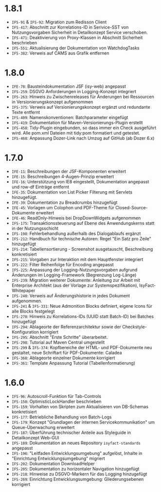# 1.8.1
- `IFS-91` & `IFS-92`: Migration zum Redisson Client
- `IFS-417`: Abschnitt zur Korrelations-ID in Serivice-SST von Nutzungsvorgaben Sicherheit in Detailkonzept Service verschoben.
- `IFS-471`: Deaktivierung von Proxy-Klassen in Abschnitt Sicherheit beschrieben
- `IFS-551`: Aktualisierung der Dokumentation von WatchdogTasks
- `IFS-382`: Verweis auf CAMS aus Grafik entfernen

# 1.8.0
- `IFE-78`: Bausteindokumentation JSF (isy-web) angepasst
- `IFS-259`: DSGVO Anforderungen in Logging-Konzept integriert
- `IFS-263`: Hinweis zu Zwischenreleases für Änderungen bei Ressourcen in Versionierungskonzept aufgenommen
- `IFS-375`: Verweis auf Versionierungskonzept ergänzt und redundante Texte entfernt
- `IFS-409`: Namenskonventionen: Batchparameter eingefügt
- `IFS-419`: Dokumentation für Maven-Versionierungs-Plugin erstellt
- `IFS-458`: Tidy-Plugin eingebunden, so dass immer ein Check ausgeführt wird. Alle pom.xml Dateien mit tidy:pom formatiert und getestet.
- `IFS-468`: Anpassung Dozer-Link nach Umzug auf GitHub (ab Dozer 6.x)

# 1.7.0
- `IFE-11`: Beschreibungen der JSF-Komponenten erweitert
- `IFE-15`: Beschreibungen 4-Augen-Prinzip erweitert
- `IFE-16`: Unterstützung von IE8 eingestellt, Dokumentation angepasst und row-df Einträge entfernt
- `IFE-35`: Dokumentation von List Picker Filterung mit Servlets hinzugefügt.
- `IFE-39`: Dokumentation zu Breadcrumbs hinzugefügt
- `IFE-45`: Vorlagen um Colophon und PDF-Theme für Closed-Source-Dokumente erweitert
- `IFE-46`: ReadOnly-Hinweis bei DropDownWidgets aufgenommen
- `IFS-175`: Transaktionssteuerung auf Ebene des Anwendungskerns statt in der Nutzungsschicht
- `IFS-198`: Fehlerbehandlung außerhalb des Dialogablaufs ergänzt
- `IFS-212`: Handbuch für technische Autoren: Regel "Ein Satz pro Zeile" hinzugefügt
- `IFS-214`: Tabellensortierung - Screenshot ausgetauscht, Beschreibung konkretisiert
- `IFS-215`: Vorgaben zur Interaktion mit dem Hauptfenster integriert
- `IFS-222`: Filter Reihenfolge für Encoding angepasst
- `IFS-225`: Anpassung der Logging-Nutzungsvorgaben aufgrund Änderungen im Logging-Framework (Begrenzung Log-Länge)
- `IFS-239`: Migration weiterer Dokumente: Anleitung zur Arbeit mit Enterprise Architekt (aus der Vorlage zur Systemspezifikation), IsyFact-Whitepaper
- `IFS-240`: Verweis auf Änderungshistorie in jedes Dokument aufgenommen.
- `IFS-241` & `IFS-331`: Neue Admonition Blocks definiert, eigene Icons für alle Blocks festgelegt
- `IFS-270`: Hinweis zu Korrelations-IDs (UUID statt Batch-ID) bei Batches hinzugefügt
- `IFS-294`: Ablageorte der Referenzarchitektur sowie der Checkstyle-Konfiguration korrigiert
- `IFS-295`: Abschnitt "Erste Schritte" überarbeitet.
- `IFS-298`: Tutorial auf Maven Central umgestellt
- `IFS-299` & `IFS-374`: Kopfbereiche der HTML- und PDF-Dokumente neu gestaltet, neue Schriftart für PDF-Dokumente: Caladea 
- `IFS-360`: Ablageorte einzelner Dokumente korrigiert
- `IFS-361`: Template Anpassung Tutorial (Tabellenformatierung)

# 1.6.0
- `IFS-96`: Autoscroll-Funktion für Tab-Controls
- `IFS-150`: OptimisticLockHandler beschrieben
- `IFS-159`: Vorhalten von Skripten zum Aktualisieren von DB-Schemas konkretisiert 
- `IFS-177`: Betriebliche Behandlung von Batch-Logs
- `IFS-179`: Konzept "Grundlagen der internen Servicekommunikation" um Queue-Überwachung erweitert
- `IFS-187`: Überführung technischer Anteile aus Styleguide in Detailkonzept Web-GUI
- `IFS-189`: Dokumentation an neues Repository `isyfact-standards` angepasst
- `IFS-196`: "Leitfaden Entwicklungsumgebung" aufgelöst, Inhalte in "Einrichtung Entwicklungsumgebung" migriert
- `IFS-202`: Dokumentation DownloadHelper
- `IFS-205`: Dokumentation zu horizontaler Navigation hinzugefügt
- `IFS-218`: Hinweise zu DSGVO-Markern für das Logging hinzugefügt
- `IFS-269`: Einrichtung Entwicklungsumgebung: Gliederungsebenen korrigiert